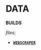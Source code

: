 # DATA

**BUILDS** 

*files:*

- **[`WEBSCRAPER`](https://github.com/jfremzrai/hybrid-futr/tree/main/PROOFS/ONE/GENERAL/WEBSCRAPER)**

